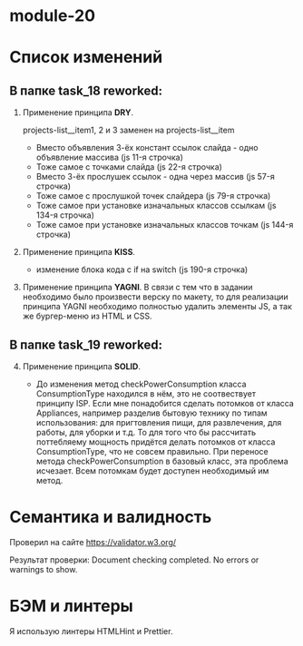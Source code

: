 # module-20
# Список изменений

## В папке task_18 reworked:

1.  Применение принципа **DRY**.

    projects-list\_\_item1, 2 и 3 заменен на projects-list\_\_item

    -   Вместо объявления 3-ёх констант ссылок слайда - одно объявление массива (js 11-я строчка)
    -   Тоже самое с точками слайда (js 22-я строчка)
    -   Вместо 3-ёх прослушек ссылок - одна через массив (js 57-я строчка)
    -   Тоже самое с прослушкой точек слайдера (js 79-я строчка)
    -   Тоже самое при установке изначальных классов ссылкам (js 134-я строчка)
    -   Тоже самое при установке изначальных классов точкам (js 144-я строчка)

2.  Применение принципа **KISS**.

    -   изменение блока кода с if на switch (js 190-я строчка)
   
3.  Применение принципа **YAGNI**.
   В связи с тем что в задании необходимо было произвести верску по макету, то для реализации принципа YAGNI необходимо полностью удалить элементы JS, а так же бургер-меню из HTML и CSS.

## В папке task_19 reworked:

4. Применение принципа **SOLID**.

    - До изменения метод checkPowerConsumption класса ConsumptionType находился в нём, это не соотвествует принципу ISP. Если мне понадобится сделать потомков от классa Appliances, например разделив бытовую технику по типам использования: для пригтовления пищи, для развлечения, для работы, для уборки и т.д. То для того что бы рассчитать поттебляему мощность придётся делать потомков от класса ConsumptionType, что не совсем правильно. При переносе метода checkPowerConsumption в базовый класс, эта проблема исчезает. Всем потомкам будет доступен необходимый им метод.

# Семантика и валидность

Проверил на сайте https://validator.w3.org/

Результат проверки: Document checking completed. No errors or warnings to show.

# БЭМ и линтеры

Я использую линтеры HTMLHint и Prettier.

